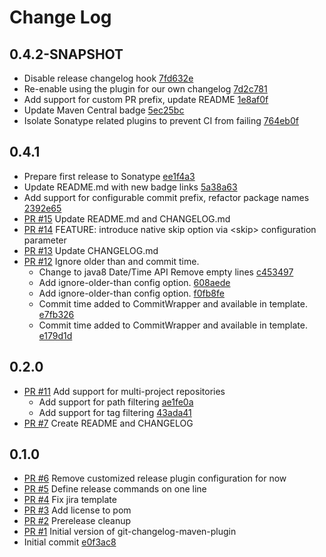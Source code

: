 # Change Log

## 0.4.2-SNAPSHOT
* Disable release changelog hook [7fd632e](https://github.com/xfyre/git-changelog-maven-plugin/commit/7fd632e86ffebcf49ecb9003c59646c70ff87b1d)
* Re-enable using the plugin for our own changelog [7d2c781](https://github.com/xfyre/git-changelog-maven-plugin/commit/7d2c781037cab4283b513d51d9a94d3ae568edae)
* Add support for custom PR prefix, update README [1e8af0f](https://github.com/xfyre/git-changelog-maven-plugin/commit/1e8af0fb4d62eff592cfda6a5b18d43ce7bfe309)
* Update Maven Central badge [5ec25bc](https://github.com/xfyre/git-changelog-maven-plugin/commit/5ec25bcf59537d6beae1abbe8e61fe24b117a055)
* Isolate Sonatype related plugins to prevent CI from failing [764eb0f](https://github.com/xfyre/git-changelog-maven-plugin/commit/764eb0f8408aa6ef288c39fdf6d95c735aed6620)

## 0.4.1
* Prepare first release to Sonatype [ee1f4a3](https://github.com/xfyre/git-changelog-maven-plugin/commit/ee1f4a3b674294171df9f0ef1307e2f1d35808cc)
* Update README.md with new badge links [5a38a63](https://github.com/xfyre/git-changelog-maven-plugin/commit/5a38a6342908c97b6d99152fe5c8752afe602d93)
* Add support for configurable commit prefix, refactor package names [2392e65](https://github.com/xfyre/git-changelog-maven-plugin/commit/2392e65119dbed9a5b6d0943419a8ca81548936b)
* [PR #15](https://github.com/xfyre/git-changelog-maven-plugin/pull/15) Update README.md and CHANGELOG.md
* [PR #14](https://github.com/xfyre/git-changelog-maven-plugin/pull/14) FEATURE: introduce native skip option via &lt;skip&gt; configuration parameter
* [PR #13](https://github.com/xfyre/git-changelog-maven-plugin/pull/13) Update CHANGELOG.md
* [PR #12](https://github.com/xfyre/git-changelog-maven-plugin/pull/12) Ignore older than and commit time.
    * Change to java8 Date/Time API Remove empty lines [c453497](https://github.com/xfyre/git-changelog-maven-plugin/commit/c45349764321280a83ccda400f1b15f689b4c54f)
    * Add ignore-older-than config option. [608aede](https://github.com/xfyre/git-changelog-maven-plugin/commit/608aedef605f030a4a06f37a1e43ff7f9da257bf)
    * Add ignore-older-than config option. [f0fb8fe](https://github.com/xfyre/git-changelog-maven-plugin/commit/f0fb8feedaeca66345b682c6e8d7a96831b5171c)
    * Commit time added to CommitWrapper and available in template. [e7fb326](https://github.com/xfyre/git-changelog-maven-plugin/commit/e7fb326110c49b43e60849cd221eff9b341f51a4)
    * Commit time added to CommitWrapper and  available in template. [e179d1d](https://github.com/xfyre/git-changelog-maven-plugin/commit/e179d1d3125b86e83f1a489130d0fdfe3ebdda8c)

## 0.2.0
* [PR #11](https://github.com/xfyre/git-changelog-maven-plugin/pull/11) Add support for multi-project repositories
    * Add support for path filtering [ae1fe0a](https://github.com/xfyre/git-changelog-maven-plugin/commit/ae1fe0a1d914edd1d3a4530ec3744dd523a8c322)
    * Add support for tag filtering [43ada41](https://github.com/xfyre/git-changelog-maven-plugin/commit/43ada413a626585f9b7ac7d8bf30c29981e75c0b)
* [PR #7](https://github.com/xfyre/git-changelog-maven-plugin/pull/7) Create README and CHANGELOG

## 0.1.0
* [PR #6](https://github.com/xfyre/git-changelog-maven-plugin/pull/6) Remove customized release plugin configuration for now
* [PR #5](https://github.com/xfyre/git-changelog-maven-plugin/pull/5) Define release commands on one line
* [PR #4](https://github.com/xfyre/git-changelog-maven-plugin/pull/4) Fix jira template
* [PR #3](https://github.com/xfyre/git-changelog-maven-plugin/pull/3) Add license to pom
* [PR #2](https://github.com/xfyre/git-changelog-maven-plugin/pull/2) Prerelease cleanup
* [PR #1](https://github.com/xfyre/git-changelog-maven-plugin/pull/1) Initial version of git-changelog-maven-plugin
* Initial commit [e0f3ac8](https://github.com/xfyre/git-changelog-maven-plugin/commit/e0f3ac8e24e9628c7101c9d5ae15ab1bf56c197a)

